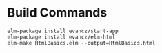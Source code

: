 Build Commands
==============
    elm-package install evancz/start-app
    elm-package install evancz/elm-html
    elm-make HtmlBasics.elm --output=HtmlBasics.html
